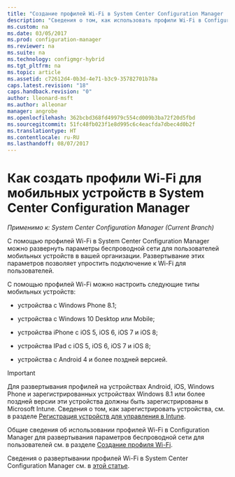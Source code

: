 ```yaml
---
title: "Создание профилей Wi-Fi в System Center Configuration Manager | Документация Майкрософт"
description: "Сведения о том, как использовать профили Wi-Fi в Configuration Manager, чтобы развернуть параметры беспроводной сети для пользователей мобильных устройств в вашей организации."
ms.custom: na
ms.date: 03/05/2017
ms.prod: configuration-manager
ms.reviewer: na
ms.suite: na
ms.technology: configmgr-hybrid
ms.tgt_pltfrm: na
ms.topic: article
ms.assetid: c72612d4-0b3d-4e71-b3c9-35782701b78a
caps.latest.revision: "18"
caps.handback.revision: "0"
author: lleonard-msft
ms.author: alleonar
manager: angrobe
ms.openlocfilehash: 362bcbd368fd49979c554cd009b3ba72f20d5fbd
ms.sourcegitcommit: 51fc48fb023f1e8d995c6c4eacfda7dbec4d0b2f
ms.translationtype: HT
ms.contentlocale: ru-RU
ms.lasthandoff: 08/07/2017
---
```

# <a name="how-to-create-wi-fi-profiles-for-mobile-devices-in-system-center-configuration-manager"></a>Как создать профили Wi-Fi для мобильных устройств в System Center Configuration Manager

*Применимо к: System Center Configuration Manager (Current Branch)*

С помощью профилей Wi-Fi в System Center Configuration Manager можно развернуть параметры беспроводной сети для пользователей мобильных устройств в вашей организации. Развертывание этих параметров позволяет упростить подключение к Wi-Fi для пользователей.  

С помощью профилей Wi-Fi можно настроить следующие типы мобильных устройств:  

-   устройства с Windows Phone 8.1;  

-   устройства с Windows 10 Desktop или Mobile;  

-   устройства iPhone с iOS 5, iOS 6, iOS 7 и iOS 8;  

-   устройства IPad с iOS 5, iOS 6, iOS 7 и iOS 8;  

-   устройства с Android 4 и более поздней версией.

> [!IMPORTANT]  
>  Для развертывания профилей на устройствах Android, iOS, Windows Phone и зарегистрированных устройствах Windows 8.1 или более поздней версии эти устройства должны быть зарегистрированы в Microsoft Intune. Сведения о том, как зарегистрировать устройства, см. в разделе [Регистрация устройств для управления в Intune](https://docs.microsoft.com/intune/deploy-use/enroll-devices-in-microsoft-intune).  

Общие сведения об использовании профилей Wi-Fi в Configuration Manager для развертывания параметров беспроводной сети для пользователей см. в разделе [Создание профиля Wi-Fi](../../protect/deploy-use/create-wifi-profiles.md#create-a-wi-fi-profile).

Сведения о развертывании профилей Wi-Fi в System Center Configuration Manager см. в [этой статье](../../protect/deploy-use/deploy-wifi-vpn-email-cert-profiles.md).
